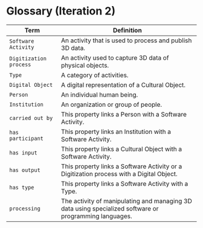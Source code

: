# Glossary (Iteration 2)
| Term | Definition |
| ---- | ---------- |
| `Software Activity` | An activity that is used to process and publish 3D data. |
| `Digitization process` | An activity used to capture 3D data of physical objects. |
| `Type` | A category of activities. |
| `Digital Object` | A digital representation of a Cultural Object. |
| `Person` | An individual human being. |
| `Institution` | An organization or group of people. |
| `carried out by` | This property links a Person with a Software Activity. |
| `has participant` | This property links an Institution with a Software Activity. |
| `has input` | This property links a Cultural Object with a Software Activity. |
| `has output` | This property links a Software Activity or a Digitization process with a Digital Object. |
| `has type` | This property links a Software Activity with a Type. |
| `processing` | The activity of manipulating and managing 3D data using specialized software or programming languages. |